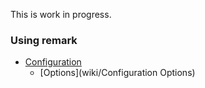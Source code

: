 This is work in progress.

### Using remark
* [Configuration](wiki/Configuration)
   * [Options](wiki/Configuration Options)